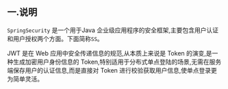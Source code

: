 ## 一.说明

`SpringSecurity` 是一个用于Java 企业级应用程序的安全框架,主要包含用户认证和用户授权两个方面。下面简称`SS`。

JWT 是在 Web 应用中安全传递信息的规范,从本质上来说是 Token 的演变,是一种生成加密用户身份信息的 Token,特别适用于分布式单点登陆的场景,无需在服务端保存用户的认证信息,而是直接对 Token 进行校验获取用户信息,使单点登录更为简单灵活。

